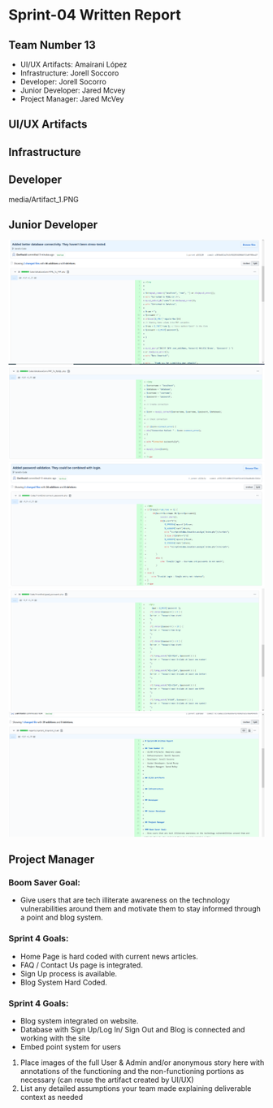 # Sprint-04 Written Report

## Team Number 13
- UI/UX Artifacts: Amairani López
- Infrastructure: Jorell Soccoro
- Developer: Jorell Socorro
- Junior Developer: Jared Mcvey 
- Project Manager: Jared McVey


## UI/UX Artifacts


## Infrastructure


## Developer
media/Artifact_1.PNG

## Junior Developer
![Front-end](media/Artifact_1.PNG "First")
![Front_End](media/Artifact_2.PNG "Second")
![Database](media/Artifact_3.PNG "Third")
![Connect](media/Artifact_4.PNG "Fourth")
![Finalize](media/Artifact_5.PNG "Fifth")
## Project Manager

### Boom Saver Goal: 
- Give users that are tech illiterate awareness on the technology vulnerabilities around them and motivate them to stay informed through a point and blog system.
### Sprint 4 Goals: 
- Home Page is hard coded with current news articles.
- FAQ / Contact Us page is integrated. 
- Sign Up process is available. 
- Blog System Hard Coded. 

### Sprint 4 Goals: 
- Blog system integrated on website.
- Database with Sign Up/Log In/ Sign Out and Blog is connected and working with the site
- Embed point system for users

1. Place images of the full User & Admin and/or anonymous story here with annotations of the functioning and the non-functioning portions as necessary (can reuse the artifact created by UI/UX)
1. List any detailed assumptions your team made explaining deliverable context as needed
